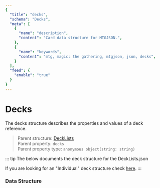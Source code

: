 ```yaml
---
{
  "title": "decks",
  "schema": "Decks",
  "meta": [
    {
      "name": "description",
      "content": "Card data structure for MTGJSON.",
    },
    {
      "name": "keywords",
      "content": "mtg, magic: the gathering, mtgjson, json, decks",
    }
  ],
  "feed": {
    "enable": "true"
  }
}
---
```


# Decks

The decks structure describes the properties and values of a deck reference.

> Parent structure: [DeckLists](../../files/deck-lists/)  
> Parent property: `decks`  
> Parent property type: `anonymous object(string: string)`  

::: tip The below documents the deck structure for the DeckLists.json

If you are looking for an "Individual" deck structure check [here](../../files/individual-deck).
:::

### Data Structure

<GenerateTable/>
